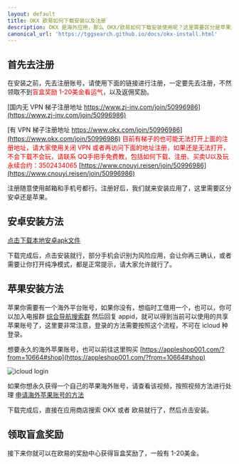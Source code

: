 ```yaml
---
layout: default
title: OKX 欧易如何下载安装以及注册
description: OKX 是海外应用，那么 OKX/欧易如何下载安装使用呢？这里需要区分是苹果还是安卓，安卓稍微简单一些。欧易通过返佣地址邀请注册，还可以拿到1-20美金的随机奖励，相当于白送现金。
canonical_url: 'https://tggsearch.github.io/docs/okx-install.html'
---
```

## 首先去注册
在安装之前，先去注册账号，请使用下面的链接进行注册，一定要先去注册，不然领取不到<font color="#dd0000">盲盒奖励 1-20美金看运气</font>，以及返佣奖励。

[国内无 VPN 梯子注册地址 https://www.zj-inv.com/join/50996986](https://www.zj-inv.com/join/50996986)

[有 VPN 梯子注册地址 https://www.okx.com/join/50996986](https://www.okx.com/join/50996986)
<font color="#dd0000">目前有梯子的也可能无法打开上面的注册地址，请大家使用关闭 VPN 或者再访问下面的地址注册，如果还是无法打开，不会下载不会玩，请联系 QQ手把手免费教，包括如何下载、注册、买卖U以及玩永续合约：3502434065</font>
[https://www.cnouyi.reisen/join/50996986](https://www.cnouyi.reisen/join/50996986)

注册随意使用邮箱和手机号都行。注册好后，我们就来安装应用了，这里需要区分安卓还是苹果。

## 安卓安装方法

[点击下载本地安卓apk文件](https://static.nfuwieiw.cn/upgradeapp/okx-android.apk)

下载完成后，点击安装就行，部分手机会识别为风险应用，会让你再三确认，或者需要让你打开纯净模式，都是正常提示，请大家允许就行了。

## 苹果安装方法

苹果你需要有一个海外平台账号，如果你没有，想临时工借用一个，也可以，你可以加入电报群 [综合导航搜索群](https://t.me/chineseSearchService) 然后回复 appid，就可以得到当前可以使用的共享苹果账号了，这里要非常注意，登录的方法需要按照这个流程，不可在 icloud 种登录。

想要永久的海外苹果账号，也可以前往这里购买 [https://appleshop001.com/?from=10664#shop](https://appleshop001.com/?from=10664#shop)

![icloud login](https://idappblog.com/wp-content/uploads/2023/02/%E3%80%90%E4%BD%8E%E8%B4%A8%E9%87%8F%E3%80%91%E6%95%99%E7%A8%8B%E7%BB%88%E6%9E%81%E9%95%BF%E7%89%88-%E6%9C%89%E6%B0%B4%E5%8D%B0.jpg)


如果你想永久获得一个自己的苹果海外账号，请查看该视频，按照视频方法进行处理 [申请海外苹果账号的方法](https://www.youtube.com/watch?v=oY396wEXzww)

下载完成后，直接在应用商店搜索 OKX 或者 欧易就行了，然后点击安装。

## 领取盲盒奖励
接下来你就可以在欧易的奖励中心获得盲盒奖励了，一般有 1-20美金。